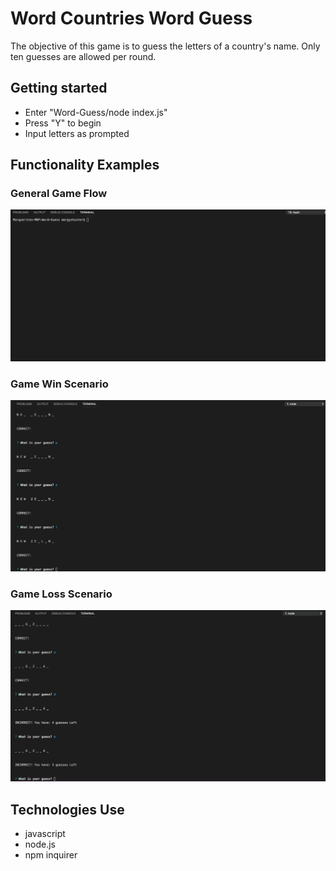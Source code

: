 # Word Countries Word Guess

The objective of this game is to guess the letters of a country's name.  Only ten guesses are allowed per round. 

## Getting started 

* Enter "Word-Guess/node index.js" 
* Press "Y" to begin
* Input letters as prompted

## Functionality Examples
### General Game Flow
![Gif of Spotify No Arg](https://raw.githubusercontent.com/mshuster4/Word-Guess/master/images/app-flow.gif)
### Game Win Scenario
![Gif of Spotify No Arg](https://raw.githubusercontent.com/mshuster4/Word-Guess/master/images/win.gif)
### Game Loss Scenario
![Gif of Spotify No Arg](https://raw.githubusercontent.com/mshuster4/Word-Guess/master/images/loss.gif)

## Technologies Use 

* javascript
* node.js
* npm inquirer 
